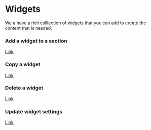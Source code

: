# Widgets

We a have a rich colllection of widgets that you can add to create the content that is needed.

### Add a widget to a section

[Link](https://fs-xper--general.s3.amazonaws.com/docs/add+widget.mov ':include :type=video width=100% height=400px controls=true')


### Copy a widget

[Link](https://fs-xper--general.s3.amazonaws.com/docs/copy+widget.mov ':include :type=video width=100% height=400px controls=true')


### Delete a widget

[Link](https://fs-xper--general.s3.amazonaws.com/docs/delete+widget.mov ':include :type=video width=100% height=400px controls=true')


### Update widget settings

[Link](https://fs-xper--general.s3.amazonaws.com/docs/update+widget.mov ':include :type=video width=100% height=400px controls=true')

